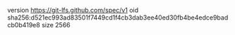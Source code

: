 version https://git-lfs.github.com/spec/v1
oid sha256:d521ec993ad83501f7449cd1f4cb3dab3ee40ed30fb4be4edce9badcb0b419e8
size 2566
